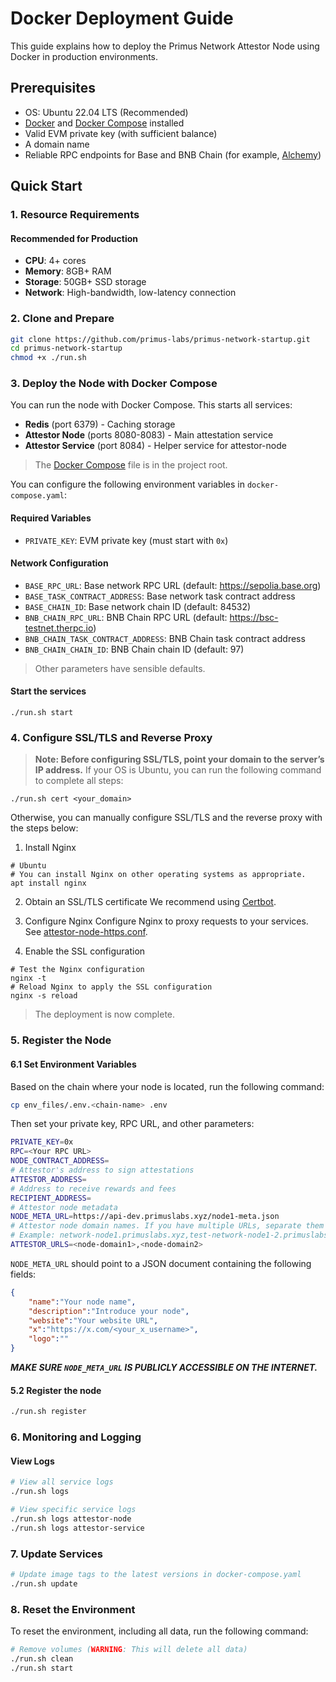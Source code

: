 # Docker Deployment Guide

This guide explains how to deploy the Primus Network Attestor Node using Docker in production environments.

## Prerequisites

- OS: Ubuntu 22.04 LTS (Recommended)
- [Docker](https://docs.docker.com/engine/install/ubuntu/#install-using-the-convenience-script) and [Docker Compose](https://docs.docker.com/compose/install/standalone/) installed
- Valid EVM private key (with sufficient balance)
- A domain name
- Reliable RPC endpoints for Base and BNB Chain (for example, [Alchemy](https://www.alchemy.com/))

## Quick Start

### 1. Resource Requirements

#### Recommended for Production
- **CPU**: 4+ cores
- **Memory**: 8GB+ RAM
- **Storage**: 50GB+ SSD storage
- **Network**: High-bandwidth, low-latency connection

### 2. Clone and Prepare
```bash
git clone https://github.com/primus-labs/primus-network-startup.git
cd primus-network-startup
chmod +x ./run.sh
```

### 3. Deploy the Node with Docker Compose
You can run the node with Docker Compose. This starts all services:
- **Redis** (port 6379) - Caching storage
- **Attestor Node** (ports 8080-8083) - Main attestation service
- **Attestor Service** (port 8084) - Helper service for attestor-node

> The [Docker Compose](./docker-compose.yaml) file is in the project root.

You can configure the following environment variables in `docker-compose.yaml`:
#### Required Variables
- `PRIVATE_KEY`: EVM private key (must start with `0x`)

#### Network Configuration
- `BASE_RPC_URL`: Base network RPC URL (default: https://sepolia.base.org)
- `BASE_TASK_CONTRACT_ADDRESS`: Base network task contract address
- `BASE_CHAIN_ID`: Base network chain ID (default: 84532)
- `BNB_CHAIN_RPC_URL`: BNB Chain RPC URL (default: https://bsc-testnet.therpc.io)
- `BNB_CHAIN_TASK_CONTRACT_ADDRESS`: BNB Chain task contract address
- `BNB_CHAIN_CHAIN_ID`: BNB Chain chain ID (default: 97)

> Other parameters have sensible defaults.

#### Start the services
```shell
./run.sh start
```

### 4. Configure SSL/TLS and Reverse Proxy

> **Note: Before configuring SSL/TLS, point your domain to the server’s IP address.**
If your OS is Ubuntu, you can run the following command to complete all steps:

```shell
./run.sh cert <your_domain>
```

Otherwise, you can manually configure SSL/TLS and the reverse proxy with the steps below:


1. Install Nginx
```shell
# Ubuntu
# You can install Nginx on other operating systems as appropriate.
apt install nginx 
```
2. Obtain an SSL/TLS certificate
   We recommend using [Certbot](https://certbot.eff.org/instructions?ws=nginx&os=snap).

3. Configure Nginx
   Configure Nginx to proxy requests to your services. See [attestor-node-https.conf](files/attestor-node-https.conf).

4. Enable the SSL configuration
```shell
# Test the Nginx configuration
nginx -t
# Reload Nginx to apply the SSL configuration
nginx -s reload
```

> The deployment is now complete.

### 5. Register the Node
#### 6.1 Set Environment Variables
Based on the chain where your node is located, run the following command:
```bash
cp env_files/.env.<chain-name> .env
```
Then set your private key, RPC URL, and other parameters:
```bash
PRIVATE_KEY=0x
RPC=<Your RPC URL>
NODE_CONTRACT_ADDRESS=
# Attestor's address to sign attestations
ATTESTOR_ADDRESS=
# Address to receive rewards and fees
RECIPIENT_ADDRESS=
# Attestor node metadata
NODE_META_URL=https://api-dev.primuslabs.xyz/node1-meta.json
# Attestor node domain names. If you have multiple URLs, separate them with commas.
# Example: network-node1.primuslabs.xyz,test-network-node1-2.primuslabs.xyz
ATTESTOR_URLS=<node-domain1>,<node-domain2>
```
`NODE_META_URL` should point to a JSON document containing the following fields:
```json
{
    "name":"Your node name",
    "description":"Introduce your node",
    "website":"Your website URL",
    "x":"https://x.com/<your_x_username>",
    "logo":""
}
```
***MAKE SURE `NODE_META_URL` IS PUBLICLY ACCESSIBLE ON THE INTERNET.***

#### 5.2 Register the node
```bash
./run.sh register
```

### 6. Monitoring and Logging

#### View Logs
```bash
# View all service logs
./run.sh logs

# View specific service logs
./run.sh logs attestor-node
./run.sh logs attestor-service
```

### 7. Update Services
```bash
# Update image tags to the latest versions in docker-compose.yaml
./run.sh update
```

### 8. Reset the Environment
To reset the environment, including all data, run the following command:
```bash
# Remove volumes (WARNING: This will delete all data)
./run.sh clean
./run.sh start
```
